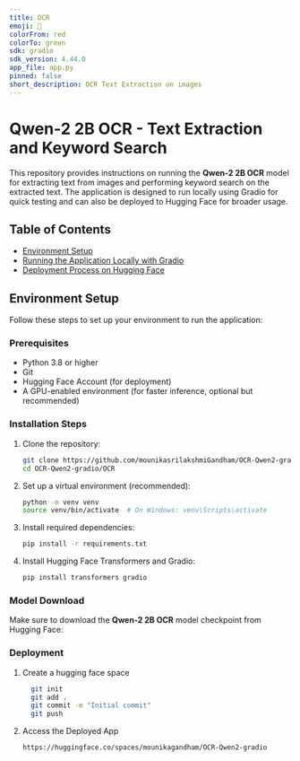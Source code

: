 ```yaml
---
title: OCR
emoji: 🏃
colorFrom: red
colorTo: green
sdk: gradio
sdk_version: 4.44.0
app_file: app.py
pinned: false
short_description: OCR Text Extraction on images
---
```


# Qwen-2 2B OCR - Text Extraction and Keyword Search

This repository provides instructions on running the **Qwen-2 2B OCR** model for extracting text from images and performing keyword search on the extracted text. The application is designed to run locally using Gradio for quick testing and can also be deployed to Hugging Face for broader usage.

## Table of Contents
- [Environment Setup](#environment-setup)
- [Running the Application Locally with Gradio](#running-the-application-locally-with-gradio)
- [Deployment Process on Hugging Face](#deployment-process-on-hugging-face)

## Environment Setup

Follow these steps to set up your environment to run the application:

### Prerequisites

- Python 3.8 or higher
- Git
- Hugging Face Account (for deployment)
- A GPU-enabled environment (for faster inference, optional but recommended)

### Installation Steps

1. Clone the repository:

    ```bash
    git clone https://github.com/mounikasrilakshmiGandham/OCR-Qwen2-gradio
    cd OCR-Qwen2-gradio/OCR
    ```

2. Set up a virtual environment (recommended):

    ```bash
    python -m venv venv
    source venv/bin/activate  # On Windows: venv\Scripts\activate
    ```

3. Install required dependencies:

    ```bash
    pip install -r requirements.txt
    ```

4. Install Hugging Face Transformers and Gradio:

    ```bash
    pip install transformers gradio
    ```

### Model Download

Make sure to download the **Qwen-2 2B OCR** model checkpoint from Hugging Face:

### Deployment

1. Create a hugging face space

    ```bash
      git init
      git add .
      git commit -m "Initial commit"
      git push
    ```

2. Access the Deployed App

    ```bash
    https://huggingface.co/spaces/mounikagandham/OCR-Qwen2-gradio
  ```
